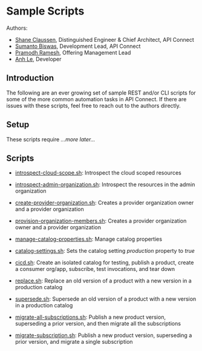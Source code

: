 # Sample Scripts

Authors:
- [Shane Claussen](mailto:claussen@us.ibm.com), Distinguished Engineer & Chief Architect, API Connect
- [Sumanto Biswas](mailto:biswas@us.ibm.com), Development Lead, API Connect
- [Pramodh Ramesh](mailto:vr.pramodh@ibm.com), Offering Management Lead
- [Anh Le](a.le@ibm.com), Developer



## Introduction

The following are an ever growing set of sample REST and/or CLI
scripts for some of the more common automation tasks in API Connect.
If there are issues with these scripts, feel free to reach out to the
authors directly.



## Setup

These scripts require *...more later...*



## Scripts

- [introspect-cloud-scope.sh](./scripts/introspect-cloud-scope.sh): Introspect the cloud scoped resources
- [introspect-admin-organization.sh](./scripts/introspect-admin-organization.sh): Introspect the resources in the admin organization
- [create-provider-organization.sh](./scripts/create-provider-organization.sh): Creates a provider organization owner and a provider organization
- [provision-organization-members.sh](./scripts/provision-organization-members.sh): Creates a provider organization owner and a provider organization
- [manage-catalog-properties.sh](./scripts/manage-catalog-properties.sh): Manage catalog properties

- [catalog-settings.sh](./scripts/catalog-settings.sh): Sets the catalog setting *production* property to *true*
- [cicd.sh](./scripts/cicd.sh): Create an isolated catalog for testing, publish a product, create a consumer org/app, subscribe, test invocations, and tear down
- [replace.sh](./scripts/replace.sh): Replace an old version of a product with a new version in a production catalog
- [supersede.sh](./scripts/replace.sh): Supersede an old version of a product with a new version in a production catalog
- [migrate-all-subscriptions.sh](./scripts/migrate-all-subscriptions.sh): Publish a new product version, superseding a prior version, and then migrate all the subscriptions
- [migrate-subscription.sh](./scripts/migrate-subscription.sh): Publish a new product version, superseding a prior version, and migrate a single subscription
